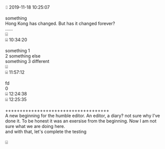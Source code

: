⌷   2019-11-18 10:25:07<br/><br/>something<br/>Hong Kong has changed. But has it changed forever?<br/>......<br/>⌹<br/>⌸               10:34:20<br/><br/>something 1<br/>2 something else<br/>something 3 different<br/>⌹<br/>⌸               11:57:12<br/><br/>fd<br/>0<br/>⌸               12:24:38<br/>⌸               12:25:35<br/><br/>++++++++++++++++++++++++++++++++++++<br/>A new beginning for the humble editor. An editor, a diary? not sure why I've done it. To be honest it was an exersise from the beginning. Now I am not sure what we are doing here.<br/>and with that, let's complete the testing<br/><br/>⌹<br/>